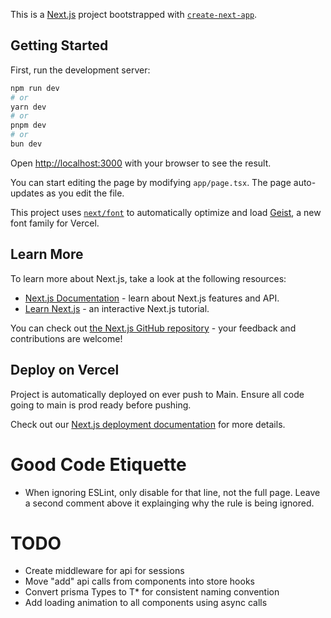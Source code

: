 This is a [Next.js](https://nextjs.org) project bootstrapped with [`create-next-app`](https://nextjs.org/docs/app/api-reference/cli/create-next-app).

## Getting Started

First, run the development server:

```bash
npm run dev
# or
yarn dev
# or
pnpm dev
# or
bun dev
```

Open [http://localhost:3000](http://localhost:3000) with your browser to see the result.

You can start editing the page by modifying `app/page.tsx`. The page auto-updates as you edit the file.

This project uses [`next/font`](https://nextjs.org/docs/app/building-your-application/optimizing/fonts) to automatically optimize and load [Geist](https://vercel.com/font), a new font family for Vercel.

## Learn More

To learn more about Next.js, take a look at the following resources:

- [Next.js Documentation](https://nextjs.org/docs) - learn about Next.js features and API.
- [Learn Next.js](https://nextjs.org/learn) - an interactive Next.js tutorial.

You can check out [the Next.js GitHub repository](https://github.com/vercel/next.js) - your feedback and contributions are welcome!

## Deploy on Vercel

Project is automatically deployed on ever push to Main. Ensure all code going to main is prod ready before pushing.

Check out our [Next.js deployment documentation](https://nextjs.org/docs/app/building-your-application/deploying) for more details.

# Good Code Etiquette

- When ignoring ESLint, only disable for that line, not the full page. Leave a second comment above it explainging why the rule is being ignored.

# TODO

- Create middleware for api for sessions
- Move "add" api calls from components into store hooks
- Convert prisma Types to T\* for consistent naming convention
- Add loading animation to all components using async calls
